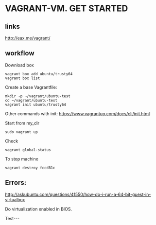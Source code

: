 # VAGRANT-VM. GET STARTED
## links
http://eax.me/vagrant/

## workflow
Download box
```
vagrant box add ubuntu/trusty64
vagrant box list
```
Create a base Vagrantfile:
```
mkdir -p ~/vagrant/ubuntu-test
cd ~/vagrant/ubuntu-test
vagrant init ubuntu/trusty64
```
Other commands with init:
https://www.vagrantup.com/docs/cli/init.html

Start from my_dir 
```
sudo vagrant up
```
Check
```
vagrant global-status
```
To stop machine
```
vagrant destroy fccd81c
```

## Errors:
http://askubuntu.com/questions/41550/how-do-i-run-a-64-bit-guest-in-virtualbox

Do virtualization enabled in BIOS.

Test---